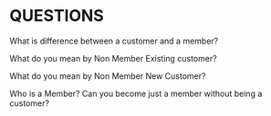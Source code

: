 
# QUESTIONS

What is difference between a customer and a member?

What do you mean by Non Member Existing customer?

What do you mean by Non Member New Customer?

Who is a Member? Can you become just a member without being  a customer?



